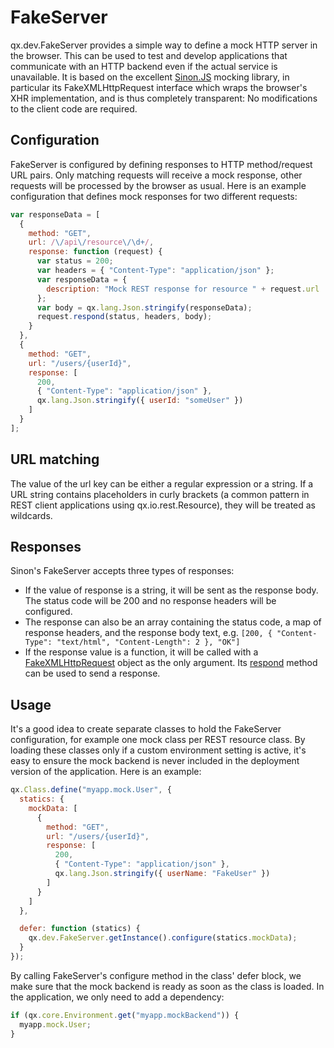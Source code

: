 # FakeServer

qx.dev.FakeServer provides a simple way to define a mock HTTP server in the
browser. This can be used to test and develop applications that communicate with
an HTTP backend even if the actual service is unavailable. It is based on the
excellent [Sinon.JS](http://sinonjs.org/) mocking library, in particular its
FakeXMLHttpRequest interface which wraps the browser's XHR implementation, and
is thus completely transparent: No modifications to the client code are
required.

## Configuration

FakeServer is configured by defining responses to HTTP method/request URL pairs.
Only matching requests will receive a mock response, other requests will be
processed by the browser as usual. Here is an example configuration that defines
mock responses for two different requests:

```javascript
var responseData = [
  {
    method: "GET",
    url: /\/api\/resource\/\d+/,
    response: function (request) {
      var status = 200;
      var headers = { "Content-Type": "application/json" };
      var responseData = {
        description: "Mock REST response for resource " + request.url
      };
      var body = qx.lang.Json.stringify(responseData);
      request.respond(status, headers, body);
    }
  },
  {
    method: "GET",
    url: "/users/{userId}",
    response: [
      200,
      { "Content-Type": "application/json" },
      qx.lang.Json.stringify({ userId: "someUser" })
    ]
  }
];
```

## URL matching

The value of the url key can be either a regular expression or a string. If a
URL string contains placeholders in curly brackets (a common pattern in REST
client applications using qx.io.rest.Resource), they will be treated as
wildcards.

## Responses

Sinon's FakeServer accepts three types of responses:

- If the value of response is a string, it will be sent as the response body.
  The status code will be 200 and no response headers will be configured.
- The response can also be an array containing the status code, a map of
  response headers, and the response body text, e.g.
  `[200, { "Content-Type": "text/html", "Content-Length": 2 }, "OK"]`
- If the response value is a function, it will be called with a  
  [FakeXMLHttpRequest](http://sinonjs.org/docs/#FakeXMLHttpRequest) object as
  the only argument. Its [respond](http://sinonjs.org/docs/#respond) method can
  be used to send a response.

## Usage

It's a good idea to create separate classes to hold the FakeServer
configuration, for example one mock class per REST resource class. By loading
these classes only if a custom environment setting is active, it's easy to
ensure the mock backend is never included in the deployment version of the
application. Here is an example:

```javascript
qx.Class.define("myapp.mock.User", {
  statics: {
    mockData: [
      {
        method: "GET",
        url: "/users/{userId}",
        response: [
          200,
          { "Content-Type": "application/json" },
          qx.lang.Json.stringify({ userName: "FakeUser" })
        ]
      }
    ]
  },

  defer: function (statics) {
    qx.dev.FakeServer.getInstance().configure(statics.mockData);
  }
});
```

By calling FakeServer's configure method in the class' defer block, we make sure
that the mock backend is ready as soon as the class is loaded. In the
application, we only need to add a dependency:

```javascript
if (qx.core.Environment.get("myapp.mockBackend")) {
  myapp.mock.User;
}
```
